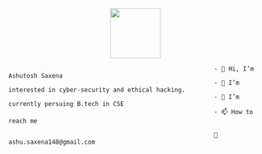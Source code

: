  <div id="header" align="center">
 <img src="https://media.giphy.com/media/M9gbBd9nbDrOTu1Mqx/giphy.gif" width="100"/>
 </div>
                                                          <div align="right">
                                                            <a href="https://komarev.com/ghpvc/?username=a5h-u">
                                                               <img src="https://komarev.com/ghpvc/?username=a5h-u&style=flat-square&color=blue" alt=""/>
                                                             </a>  
                                                           </div>
                                                          
                                                             
                                                             - 👋 Hi, I’m Ashutosh Saxena
                                                             - 👀 I’m interested in cyber-security and ethical hacking.
                                                             - 🌱 I’m currently persuing B.tech in CSE
                                                             - 📫 How to reach me 
                                                             
                                                             📧ashu.saxena148@gmail.com 
                                                             

<!---
a5h-u/a5h-u is a ✨ special ✨ repository because its `README.md` (this file) appears on your GitHub profile.
You can click the Preview link to take a look at your changes.
--->
